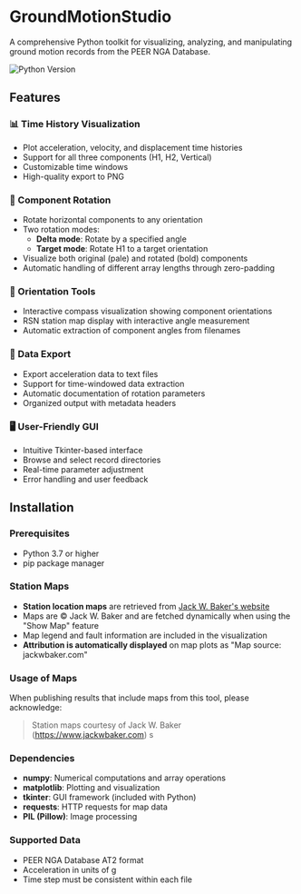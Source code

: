 # GroundMotionStudio

A comprehensive Python toolkit for visualizing, analyzing, and manipulating ground motion records from the PEER NGA Database.

![Python Version](https://img.shields.io/badge/python-3.7+-blue.svg)


## Features

### 📊 Time History Visualization
- Plot acceleration, velocity, and displacement time histories
- Support for all three components (H1, H2, Vertical)
- Customizable time windows
- High-quality export to PNG

### 🔄 Component Rotation
- Rotate horizontal components to any orientation
- Two rotation modes:
  - **Delta mode**: Rotate by a specified angle
  - **Target mode**: Rotate H1 to a target orientation
- Visualize both original (pale) and rotated (bold) components
- Automatic handling of different array lengths through zero-padding

### 🧭 Orientation Tools
- Interactive compass visualization showing component orientations
- RSN station map display with interactive angle measurement
- Automatic extraction of component angles from filenames

### 💾 Data Export
- Export acceleration data to text files
- Support for time-windowed data extraction
- Automatic documentation of rotation parameters
- Organized output with metadata headers

### 🖥️ User-Friendly GUI
- Intuitive Tkinter-based interface
- Browse and select record directories
- Real-time parameter adjustment
- Error handling and user feedback

## Installation

### Prerequisites
- Python 3.7 or higher
- pip package manager

### Station Maps
- **Station location maps** are retrieved from [Jack W. Baker's website](https://www.jackwbaker.com/pulse_classification_v2/Maps/)
- Maps are © Jack W. Baker and are fetched dynamically when using the "Show Map" feature
- Map legend and fault information are included in the visualization
- **Attribution is automatically displayed** on map plots as "Map source: jackwbaker.com"

### Usage of Maps
When publishing results that include maps from this tool, please acknowledge:
> Station maps courtesy of Jack W. Baker (https://www.jackwbaker.com)
s
### Dependencies
- **numpy**: Numerical computations and array operations
- **matplotlib**: Plotting and visualization
- **tkinter**: GUI framework (included with Python)
- **requests**: HTTP requests for map data
- **PIL (Pillow)**: Image processing

### Supported Data
- PEER NGA Database AT2 format
- Acceleration in units of g
- Time step must be consistent within each file